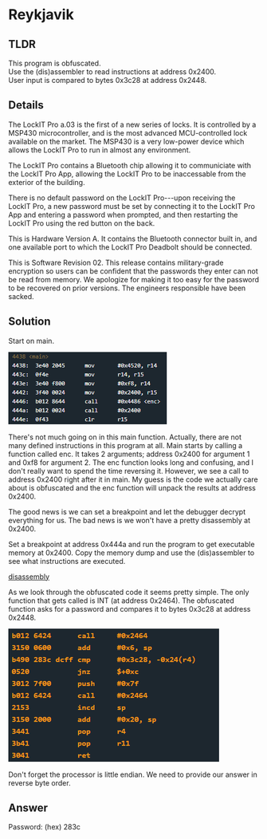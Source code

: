 # Reykjavik
## TLDR
This program is obfuscated.  
Use the (dis)assembler to read instructions at address 0x2400.  
User input is compared to bytes 0x3c28 at address 0x2448.  

## Details
The LockIT Pro a.03  is the first of a new series  of locks. It is
controlled by a  MSP430 microcontroller, and is  the most advanced
MCU-controlled lock available on the  market. The MSP430 is a very
low-power device which allows the LockIT  Pro to run in almost any
environment.

The  LockIT  Pro   contains  a  Bluetooth  chip   allowing  it  to
communiciate with the  LockIT Pro App, allowing the  LockIT Pro to
be inaccessable from the exterior of the building.

There is  no default password  on the LockIT  Pro---upon receiving
the LockIT Pro, a new password must be set by connecting it to the
LockIT Pro  App and  entering a password  when prompted,  and then
restarting the LockIT Pro using the red button on the back.
    
This is Hardware  Version A.  It contains  the Bluetooth connector
built in, and one available port  to which the LockIT Pro Deadbolt
should be connected.

This is Software Revision 02. This release contains military-grade
encryption so users can be confident that the passwords they enter
can not be read from memory.   We apologize for making it too easy
for the password to be recovered on prior versions.  The engineers
responsible have been sacked.

## Solution
Start on main.

![main](./screenshots/main.png)

There's not much going on in this main function. Actually, there are not many defined instructions in this program at all. Main starts by calling a function called enc. It takes 2 arguments; address 0x2400 for argument 1 and 0xf8 for argument 2.  The enc function looks long and confusing, and I don't really want to spend the time reversing it. However, we see a call to address 0x2400 right after it in main. My guess is the code we actually care about is obfuscated and the enc function will unpack the results at address 0x2400.

The good news is we can set a breakpoint and let the debugger decrypt everything for us. The bad news is we won't have a pretty disassembly at 0x2400.

Set a breakpoint at address 0x444a and run the program to get executable memory at 0x2400. Copy the memory dump and use the (dis)assembler to see what instructions are executed.

[disassembly](disassembly.txt)

As we look through the obfuscated code it seems pretty simple. The only function that gets called is INT (at address 0x2464). The obfuscated function asks for a password and compares it to bytes 0x3c28 at address 0x2448.

![disassembly](./screenshots/disassembly.png)

Don't forget the processor is little endian. We need to provide our answer in reverse byte order.

## Answer
Password: (hex) 283c
